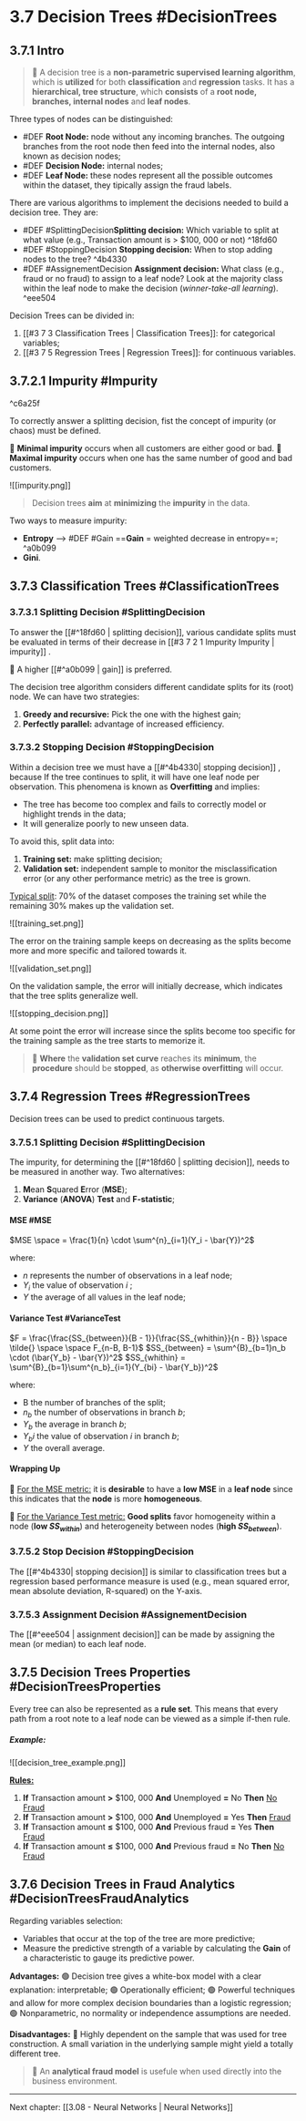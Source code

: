 # 3.7 Decision Trees #DecisionTrees
## 3.7.1 Intro
> 🔑 A decision tree is a **non-parametric supervised learning algorithm**, which is **utilized** for both **classification** and **regression** tasks. It has a **hierarchical, tree structure**, which **consists** of a **root node, branches, internal nodes** and **leaf nodes**.

Three types of nodes can be distinguished:
- #DEF **Root Node:** node without any incoming branches. The outgoing branches from the root node then feed into the internal nodes, also known as decision nodes;
- #DEF **Decision Node:** internal nodes;
- #DEF **Leaf Node:** these nodes represent all the possible outcomes within the dataset, they tipically assign the fraud labels.

There are various algorithms to implement the decisions needed to build a decision tree. They are:
- #DEF #SplittingDecision**Splitting decision:** Which variable to split at what value (e.g., Transaction amount is > $100, 000 or not) ^18fd60
- #DEF #StoppingDecision **Stopping decision:** When to stop adding nodes to the tree? ^4b4330
- #DEF #AssignementDecision **Assignment decision:** What class (e.g., fraud or no fraud) to assign to a leaf node? Look at the majority class within the leaf node to make the decision (*winner-take-all learning*). ^eee504

Decision Trees can be divided in:
1. [[#3 7 3 Classification Trees | Classification Trees]]: for categorical variables;
2. [[#3 7 5 Regression Trees | Regression Trees]]: for continuous variables.

## 3.7.2.1 Impurity #Impurity

^c6a25f

To correctly answer a splitting decision, fist the concept of impurity (or chaos) must be defined.

🎯 **Minimal impurity** occurs when all customers are either good or bad.
🎯 **Maximal impurity** occurs when one has the same number of good and bad customers.

![[impurity.png]]

> Decision trees **aim** at **minimizing** the **impurity** in the data.

Two ways to measure impurity:
- **Entropy**
	--> #DEF #Gain ==**Gain** = weighted decrease in entropy==; ^a0b099
- **Gini**.

## 3.7.3  Classification Trees #ClassificationTrees
### 3.7.3.1 Splitting Decision #SplittingDecision 
To answer the [[#^18fd60 | splitting decision]], various candidate splits must be evaluated in terms of their decrease in [[#3 7 2 1 Impurity Impurity | impurity]] .

🎯 A higher [[#^a0b099 | gain]] is preferred.

The decision tree algorithm considers different candidate splits for its (root) node. We can have two strategies:
1. **Greedy and recursive:** Pick the one with the highest gain;
2. **Perfectly parallel:** advantage of increased efficiency.

### 3.7.3.2 Stopping Decision #StoppingDecision 
Within a decision tree we must have a  [[#^4b4330| stopping decision]] , because If the tree continues to split, it will have one leaf node per observation. This phenomena is known as **Overfitting** and implies:
- The tree has become too complex and fails to correctly model or highlight trends in the data;
- It will generalize poorly to new unseen data.

To avoid this, split data into:
1. **Training set:** make splitting decision;
2. **Validation set:** independent sample to monitor the misclassification error (or any other performance metric) as the tree is grown.

<u>Typical split</u>: 70% of the dataset composes the training set while the remaining 30% makes up the validation set.

![[training_set.png]]

The error on the training sample keeps on decreasing as the splits become more and more specific and tailored towards it.

![[validation_set.png]]

On the validation sample, the error will initially decrease, which indicates that the tree splits generalize well.

![[stopping_decision.png]]

At some point the error will increase since the splits become too specific for the training sample as the tree starts to memorize it.

>🔑 **Where** the **validation set curve** reaches its **minimum**, the **procedure** should be **stopped**, as **otherwise overfitting** will occur.

## 3.7.4 Regression Trees #RegressionTrees
Decision trees can be used to predict continuous targets.

### 3.7.5.1 Splitting Decision #SplittingDecision 
The impurity, for determining the [[#^18fd60 | splitting decision]], needs to be measured in another way. Two alternatives:
1.  **M**ean **S**quared **E**rror (**MSE**);
2. **Variance** (**ANOVA**) **Test** and **F-statistic**;

#### MSE #MSE
$MSE \space = \frac{1}{n} \cdot \sum^{n}_{i=1}(Y_i - \bar{Y})^2$

where:
- $n$ represents the number of observations in a leaf node;
- $Y_i$ the value of observation $i$ ;
- $Y$ the average of all values in the leaf node;

#### Variance Test #VarianceTest
$F = \frac{\frac{SS_{between}}{B - 1}}{\frac{SS_{whithin}}{n - B}} \space \tilde{} \space \space F_{n-B, B-1}$
$SS_{between} = \sum^{B}_{b=1}n_b \cdot (\bar{Y_b} - \bar{Y})^2$
$SS_{whithin} = \sum^{B}_{b=1}\sum^{n_b}_{i=1}(Y_{bi} - \bar{Y_b})^2$

where:
- B the number of branches of the split;
- $n_b$ the number of observations in branch $b$;
- $Y_b$ the average in branch $b$;
- $Y_bi$ the value of observation $i$ in branch $b$;
- $Y$ the overall average.

#### Wrapping Up
🎯 <u>For the MSE metric:</u> it is **desirable** to have a **low MSE** in a **leaf node** since this indicates that the **node** is more **homogeneous**.

🎯 <u>For the Variance Test metric:</u> **Good splits** favor homogeneity within a node (**low $SS_{within}$**) and heterogeneity between nodes (**high $SS_{between}$**).

### 3.7.5.2 Stop Decision #StoppingDecision 
The [[#^4b4330| stopping decision]] is similar to classification trees but a regression based performance measure is used (e.g., mean squared error, mean absolute deviation, R-squared) on the Y-axis.

### 3.7.5.3 Assignment Decision #AssignementDecision 
The [[#^eee504 | assignment decision]] can be made by assigning the mean (or median) to each leaf node.

## 3.7.5 Decision Trees Properties #DecisionTreesProperties 
Every tree can also be represented as a **rule set**. This means that every path from a root note to a leaf node can be viewed as a simple if-then rule.

##### Example:
![[decision_tree_example.png]]

<u>**Rules:**</u>
1. **If** Transaction amount **>** $100, 000 **And** Unemployed **=** No **Then** <u>No Fraud</u>
2. **If** Transaction amount **>** $100, 000 **And** Unemployed **=** Yes **Then** <u>Fraud</u>
3. **If** Transaction amount **≤** $100, 000 **And** Previous fraud **=** Yes **Then** <u>Fraud</u>
4. **If** Transaction amount **≤** $100, 000 **And** Previous fraud **=** No **Then** <u>No Fraud</u>

## 3.7.6 Decision Trees in Fraud Analytics #DecisionTreesFraudAnalytics
Regarding variables selection:
- Variables that occur at the top of the tree are more predictive;
- Measure the predictive strength of a variable by calculating the **Gain** of a characteristic to gauge its predictive power.

**Advantages:**
🟢 Decision tree gives a white-box model with a clear explanation: interpretable;
🟢 Operationally efficient;
🟢 Powerful techniques and allow for more complex decision boundaries than a logistic regression;
🟢 Nonparametric, no normality or independence assumptions are needed.

**Disadvantages:**
🔴 Highly dependent on the sample that was used for tree construction. A small variation in the underlying sample might yield a totally different tree.

> 🔑 An **analytical fraud model** is usefule when used directly into the business environment.

---

Next chapter: [[3.08 - Neural Networks | Neural Networks]]